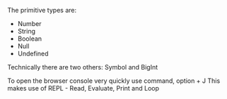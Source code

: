 

The primitive types are:
- Number
- String
- Boolean
- Null
- Undefined

Technically there are two others: 
Symbol and BigInt


To open the browser console very quickly use command, option + J
This makes use of REPL  - Read, Evaluate, Print and Loop